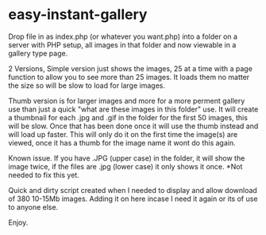 # easy-instant-gallery
Drop file in as index.php (or whatever you want.php) into a folder on a server with PHP setup, all images in that folder and now viewable in a gallery type page.

2 Versions, 
Simple version just shows the images, 25 at a time with a page function to allow you to see more than 25 images.
It loads them no matter the size so will be slow to load for large images.

Thumb version is for larger images and more for a more perment gallery use than just a quick "what are these images in this folder" use.
It will create a thumbnail for each .jpg and .gif in the folder for the first 50 images, this will be slow. Once that has been done once it will use the thumb instead and will load up faster.
This will only do it on the first time the image(s) are viewed, once it has a thumb for the image name it wont do this again.

Known issue.
If you have .JPG (upper case) in the folder, it will show the image twice, if the files are .jpg (lower case) it only shows it once. *Not needed to fix this yet.

Quick and dirty script created when I needed to display and allow download of 380 10-15Mb images.
Adding it on here incase I need it again or its of use to anyone else.

Enjoy.
